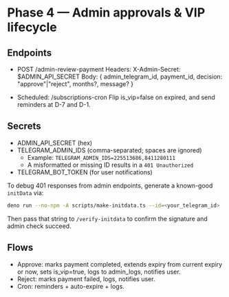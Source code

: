 # Phase 4 — Admin approvals & VIP lifecycle

## Endpoints

- POST /admin-review-payment Headers: X-Admin-Secret: $ADMIN_API_SECRET Body: {
  admin_telegram_id, payment_id, decision: "approve"|"reject", months?, message?
  }

- Scheduled: /subscriptions-cron Flip is_vip=false on expired, and send
  reminders at D-7 and D-1.

## Secrets

- ADMIN_API_SECRET (hex)
- TELEGRAM_ADMIN_IDS (comma-separated; spaces are ignored)
  - Example: `TELEGRAM_ADMIN_IDS=225513686,8411280111`
  - A misformatted or missing ID results in a `401 Unauthorized`
- TELEGRAM_BOT_TOKEN (for user notifications)

To debug 401 responses from admin endpoints, generate a known-good `initData` via:

```bash
deno run --no-npm -A scripts/make-initdata.ts --id=<your_telegram_id>
```

Then pass that string to `/verify-initdata` to confirm the signature and admin check succeed.

## Flows

- Approve: marks payment completed, extends expiry from current expiry or now,
  sets is_vip=true, logs to admin_logs, notifies user.
- Reject: marks payment failed, logs, notifies user.
- Cron: reminders + auto-expire + logs.

